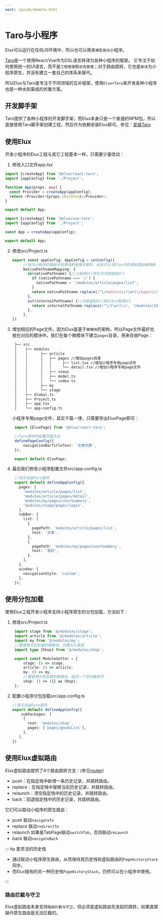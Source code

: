 ```yaml
---
next: /guide/demote.html
---
```


# Taro与小程序

Elux可以运行在任何JS环境中，所以也可以用来`模型驱动`小程序。

[Taro](https://taro-docs.jd.com/taro/docs)是一个使用React/Vue作为DSL语言转译为各种小程序的框架。
它专注于如何使用统一的UI语言，而不是`工程管理`和`状态管理`；对于路由跳转，它也是`直译`为小程序原生，并没有建立一套自己的体系来替代。

所以Elux与Taro是专注于不同领域的互补框架，使用`Elux+Taro`来开发各种小程序也是一种水到渠成的优雅方案。

## 开发脚手架

Taro提供了各种小程序的开发脚手架，而Elux本身只是一个普通的NPM包，所以直接使用Taro脚手架创建工程，然后作为依赖安装Elux即可。参见：[安装Taro](/guide/install.html#关于taro项目)

## 使用Elux

开发小程序的Elux工程与其它工程基本一样，只需要少量改动：

1. 修改入口文件app.tsx
<CodeGroup>
  <CodeGroupItem title="React" active>

```ts
import {createApp} from '@elux/react-taro';
import {appConfig} from './Project';

function App(props: any) {
  const Provider = createApp(appConfig);
  return <Provider>{props.children}</Provider>;
}

export default App;
```

  </CodeGroupItem>

  <CodeGroupItem title="Vue">

```ts
import {createApp} from '@elux/vue-taro';
import {appConfig} from './Project';

const App = createApp(appConfig);

export default App;
```

  </CodeGroupItem>
</CodeGroup>

2. 修改src/Project.ts

   ```ts
   export const appConfig: AppConfig = setConfig({
        //因为小程序的路由与目录结构是强关联的，此处可以与Elux中的虚拟路由做映射
        NativePathnameMapping: {
          in(nativePathname) {//小程序Url转化为内部虚拟Url
            if (nativePathname === '/') {
              nativePathname = '/modules/article/pages/list';
            }
            return nativePathname.replace(/^\/modules\/(\w+)\/pages\//, '/$1/');
          },
          out(internalPathname) {//内部虚拟Url转化为小程序Url
            return internalPathname.replace(/^\/(\w+)\//, '/modules/$1/pages/');
          },
        },
   })
   ```

3. 增加相应的Page文件。因为Elux是基于`微模块`的架构，所以Page文件最好也放在对应的模块中。我们在每个微模块下建立`pages`目录，用来存放Page：

   ```txt
    ├── src
    │    ├── modules
    │    │      ├── article
    │    │      │   ├── pages //增加pages目录
    │    │      │   │     ├── list.tsx //增加小程序专用page文件
    │    │      │   │     └── detail.tsx //增加小程序专用page文件
    │    │      │   ├── views
    │    │      │   ├── model.ts
    │    │      │   └── index.ts
    │    │      ├── my
    │    │      └── stage
    │    ├── Global.ts
    │    ├── Project.ts
    │    ├── app.tsx
    │    └── app.config.ts

   ```

   小程序专用page文件，其实千篇一律，只需要导出EluxPage即可：

   ```ts
    import {EluxPage} from '@elux/react-taro';

    //Taro提供的配置页面方法
    definePageConfig({
        navigationBarTitleText: '文章列表',
    });

    export default EluxPage;
   ```

4. 最后我们修改小程序配置文件src/app.config.ts

   ```ts
    //该方法由Taro提供
    export default defineAppConfig({
      pages: [
        'modules/article/pages/list',
        'modules/article/pages/detail',
        'modules/my/pages/userSummary',
        'modules/stage/pages/login',
      ],
      tabBar: {
        list: [
          {
            pagePath: 'modules/article/pages/list',
            text: '文章',
          },
          {
            pagePath: 'modules/my/pages/userSummary',
            text: '我的',
          },
        ],
      },
      window: {
        navigationStyle: 'custom',
      },
    });
   ```

## 使用分包加载

使用Elux工程开发小程序支持小程序原生的分包加载，方法如下：

1. 修改src/Project.ts

   ```ts
    import stage from '@/modules/stage';
    import article from '@/modules/article';
    import my from '@/modules/my';
    //要使用分包加载的微模块，只需引入类型
    import type {Shop} from '@/modules/shop';

    export const ModuleGetter = {
        stage: () => stage,
        article: () => article,
        my: () => my,
        //要使用分包加载的微模块，返回一个空对象即可
        shop: () => ({} as Shop),
    };
   ```

2. 配置小程序分包加载src/app.config.ts

   ```ts
   //该方法由Taro提供
   export default defineAppConfig({
       subPackages: [
        {
          root: 'modules/shop',
          pages: ['pages/goodsList'],
        },
      ],
   })
   ```

## 使用Elux虚拟路由

Elux虚拟路由提供了4个路由跳转方法：(参见[router](/guide/basics/router.html))

- push：在指定栈中新增一条历史记录，并跳转路由。
- replace：在指定栈中替换当前历史记录，并跳转路由。
- relaunch：清空指定栈中的历史记录，并跳转路由。
- back：回退指定栈中的历史记录，并跳转路由。

它们可以联动小程序的原生路由：

- push 联动`navigateTo`
- replace 联动`redirectTo`
- relaunch 如果是TabPage联动`switchTab`，否则联动`reLaunch`
- back 联动`navigateBack`

::: tip 更灵活的历史栈

- 通过联动小程序原生路由，从而保持其历史栈和虚拟路由的`PageHistoryStack`同步。
- 而Elux独有的另一种历史栈`PageHistoryStack`，仍然可以在小程序中使用。

:::

### 路由拦截与守卫

Elux虚拟路由本身支持`路由拦截与守卫`，但必须是虚拟路由先发起的跳转，如果直接操作原生路由是无法拦截的。
